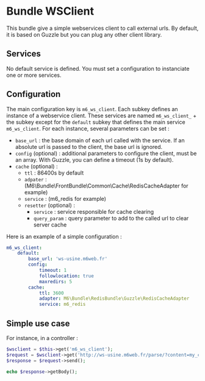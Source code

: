 # Bundle WSClient

This bundle give a simple webservices client to call external urls. By default, it is based on Guzzle but you can plug any other client library.

## Services

No default service is defined. You must set a configuration to instanciate one or more services.

## Configuration

The main configuration key is `m6_ws_client`. Each subkey defines an instance of a webservice client. These services are named `m6_ws_client_` + the subkey except for the `default` subkey that defines the main service `m6_ws_client`. For each instance, several parameters can be set :

  * `base_url` : the base domain of each url called with the service. If an absolute url is passed to the client, the base url is ignored.
  * `config` (optional) : additional parameters to configure the client, must be an array. With Guzzle, you can define a timeout (1s by default).
  * `cache` (optional) :
    * `ttl` : 86400s by default
    * `adpater` : (M6\Bundle\FrontBundle\Common\Cache\RedisCacheAdapter for example)
    * `service` : (m6_redis for example)
    * `resetter` (optional) :
      * `service` : service responsible for cache clearing
      * `query_param` : query parameter to add to the called url to clear server cache

Here is an example of a simple configuration :

```yaml
m6_ws_client:
    default:
        base_url: 'ws-usine.m6web.fr'
        config:
            timeout: 1
            followlocation: true
            maxredirs: 5
        cache:
            ttl: 3600
            adapter: M6\Bundle\RedisBundle\Guzzle\RedisCacheAdapter
            service: m6_redis
```

## Simple use case

For instance, in a controller :

```php
$wsclient = $this->get('m6_ws_client');
$request = $wsclient->get('http://ws-usine.m6web.fr/parse/?content=my_content');
$response = $request->send();

echo $response->getBody();
```